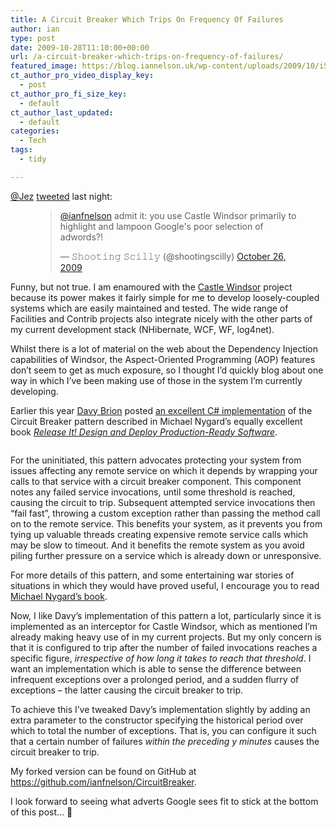 ```yaml
---
title: A Circuit Breaker Which Trips On Frequency Of Failures
author: ian
type: post
date: 2009-10-28T11:10:00+00:00
url: /a-circuit-breaker-which-trips-on-frequency-of-failures/
featured_image: https://blog.iannelson.uk/wp-content/uploads/2009/10/iStock_000010551634XSmall_3-1.jpg
ct_author_pro_video_display_key:
  - post
ct_author_pro_fi_size_key:
  - default
ct_author_last_updated:
  - default
categories:
  - Tech
tags:
  - tidy

---
```

[@Jez][1] [tweeted][2] last night:<figure class="kg-card kg-embed-card"> 

<blockquote class="twitter-tweet">
  <p lang="en" dir="ltr">
    <a href="https://twitter.com/ianfnelson?ref_src=twsrc%5Etfw">@ianfnelson</a> admit it: you use Castle Windsor primarily to highlight and lampoon Google's poor selection of adwords?!
  </p>
  
  <p>
    &mdash; 𝚂𝚑𝚘𝚘𝚝𝚒𝚗𝚐 𝚂𝚌𝚒𝚕𝚕𝚢 (@shootingscilly) <a href="https://twitter.com/shootingscilly/status/5186129382?ref_src=twsrc%5Etfw">October 26, 2009</a>
  </p>
</blockquote>

</figure> 

Funny, but not true. I am enamoured with the [Castle Windsor][3] project because its power makes it fairly simple for me to develop loosely-coupled systems which are easily maintained and tested. The wide range of Facilities and Contrib projects also integrate nicely with the other parts of my current development stack (NHibernate, WCF, WF, log4net).

Whilst there is a lot of material on the web about the Dependency Injection capabilities of Windsor, the Aspect-Oriented Programming (AOP) features don’t seem to get as much exposure, so I thought I’d quickly blog about one way in which I’ve been making use of those in the system I’m currently developing.

Earlier this year [Davy Brion][4] posted [an excellent C# implementation][5] of the Circuit Breaker pattern described in Michael Nygard’s equally excellent book _[Release It! Design and Deploy Production-Ready Software][6]_.<figure class="kg-card kg-image-card">

<img decoding="async" src="https://blog.iannelson.uk/wp-content/uploads/2023/08/iStock_000010551634XSmall_3.jpg" class="kg-image" alt loading="lazy" /> </figure> 

For the uninitiated, this pattern advocates protecting your system from issues affecting any remote service on which it depends by wrapping your calls to that service with a circuit breaker component. This component notes any failed service invocations, until some threshold is reached, causing the circuit to trip. Subsequent attempted service invocations then “fail fast”, throwing a custom exception rather than passing the method call on to the remote service. This benefits your system, as it prevents you from tying up valuable threads creating expensive remote service calls which may be slow to timeout. And it benefits the remote system as you avoid piling further pressure on a service which is already down or unresponsive.

For more details of this pattern, and some entertaining war stories of situations in which they would have proved useful, I encourage you to read [Michael Nygard’s book][6].

Now, I like Davy’s implementation of this pattern a lot, particularly since it is implemented as an interceptor for Castle Windsor, which as mentioned I’m already making heavy use of in my current projects. But my only concern is that it is configured to trip after the number of failed invocations reaches a specific figure, _irrespective of how long it takes to reach that threshold_. I want an implementation which is able to sense the difference between infrequent exceptions over a prolonged period, and a sudden flurry of exceptions – the latter causing the circuit breaker to trip.

To achieve this I’ve tweaked Davy’s implementation slightly by adding an extra parameter to the constructor specifying the historical period over which to total the number of exceptions. That is, you can configure it such that a certain number of failures _within the preceding y minutes_ causes the circuit breaker to trip.

My forked version can be found on GitHub at <https://github.com/ianfnelson/CircuitBreaker>.

I look forward to seeing what adverts Google sees fit to stick at the bottom of this post… 🙂

 [1]: http://twitter.com/jeremypearson
 [2]: http://twitter.com/jeremypearson/statuses/5186129382
 [3]: http://www.castleproject.org/container/index.html
 [4]: http://davybrion.com
 [5]: http://davybrion.com/blog/2009/07/protecting-your-application-from-remote-problems/
 [6]: http://www.amazon.co.uk/gp/product/0978739213?ie=UTF8&tag=ianesbl-21&linkCode=as2&camp=1634&creative=19450&creativeASIN=0978739213
